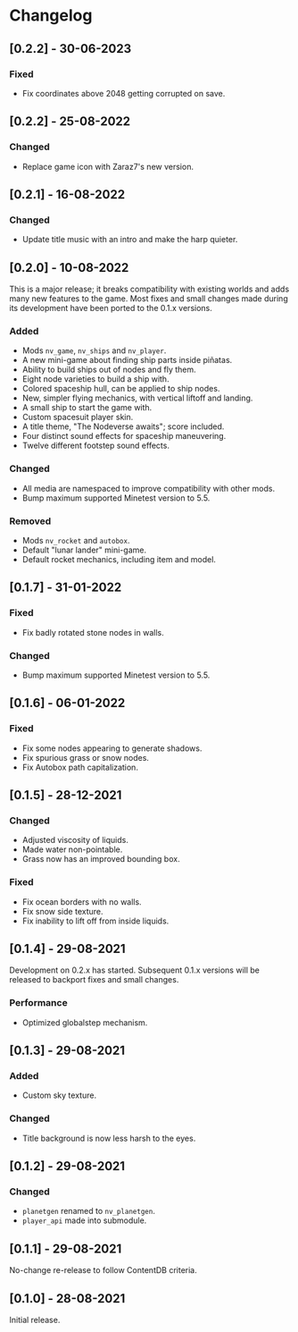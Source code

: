 # Changelog
## [0.2.2] - 30-06-2023
### Fixed
 - Fix coordinates above 2048 getting corrupted on save.

## [0.2.2] - 25-08-2022
### Changed
 - Replace game icon with Zaraz7's new version.

## [0.2.1] - 16-08-2022
### Changed
 - Update title music with an intro and make the harp quieter.

## [0.2.0] - 10-08-2022
This is a major release; it breaks compatibility with existing worlds and adds
many new features to the game. Most fixes and small changes made during its
development have been ported to the 0.1.x versions.

### Added
 - Mods `nv_game`, `nv_ships` and `nv_player`.
 - A new mini-game about finding ship parts inside piñatas.
 - Ability to build ships out of nodes and fly them.
 - Eight node varieties to build a ship with.
 - Colored spaceship hull, can be applied to ship nodes.
 - New, simpler flying mechanics, with vertical liftoff and landing.
 - A small ship to start the game with.
 - Custom spacesuit player skin.
 - A title theme, "The Nodeverse awaits"; score included.
 - Four distinct sound effects for spaceship maneuvering.
 - Twelve different footstep sound effects.

### Changed
 - All media are namespaced to improve compatibility with other mods.
 - Bump maximum supported Minetest version to 5.5.

### Removed
 - Mods `nv_rocket` and `autobox`.
 - Default "lunar lander" mini-game.
 - Default rocket mechanics, including item and model.

## [0.1.7] - 31-01-2022
### Fixed
 - Fix badly rotated stone nodes in walls.

### Changed
 - Bump maximum supported Minetest version to 5.5.

## [0.1.6] - 06-01-2022
### Fixed
 - Fix some nodes appearing to generate shadows.
 - Fix spurious grass or snow nodes.
 - Fix Autobox path capitalization.

## [0.1.5] - 28-12-2021
### Changed
 - Adjusted viscosity of liquids.
 - Made water non-pointable.
 - Grass now has an improved bounding box.

### Fixed
 - Fix ocean borders with no walls.
 - Fix snow side texture.
 - Fix inability to lift off from inside liquids.

## [0.1.4] - 29-08-2021
Development on 0.2.x has started. Subsequent 0.1.x versions will be released to
backport fixes and small changes.

### Performance
 - Optimized globalstep mechanism.

## [0.1.3] - 29-08-2021
### Added
 - Custom sky texture.

### Changed
 - Title background is now less harsh to the eyes.

## [0.1.2] - 29-08-2021
### Changed
 - `planetgen` renamed to `nv_planetgen`.
 - `player_api` made into submodule.

## [0.1.1] - 29-08-2021
No-change re-release to follow ContentDB criteria.

## [0.1.0] - 28-08-2021
Initial release.
